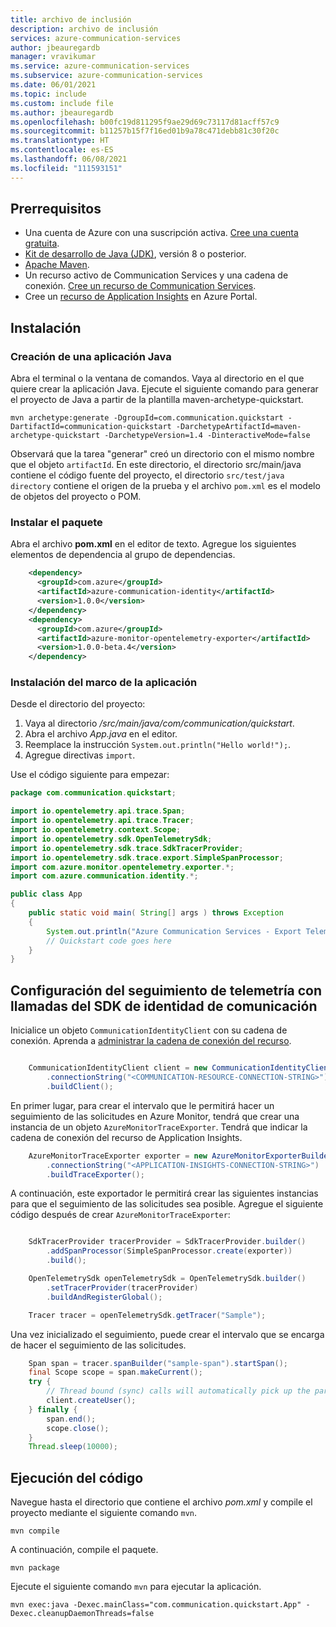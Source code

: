 ```yaml
---
title: archivo de inclusión
description: archivo de inclusión
services: azure-communication-services
author: jbeauregardb
manager: vravikumar
ms.service: azure-communication-services
ms.subservice: azure-communication-services
ms.date: 06/01/2021
ms.topic: include
ms.custom: include file
ms.author: jbeauregardb
ms.openlocfilehash: b00fc19d811295f9ae29d69c73117d81acff57c9
ms.sourcegitcommit: b11257b15f7f16ed01b9a78c471debb81c30f20c
ms.translationtype: HT
ms.contentlocale: es-ES
ms.lasthandoff: 06/08/2021
ms.locfileid: "111593151"
---
```

## <a name="prerequisites"></a>Prerrequisitos

- Una cuenta de Azure con una suscripción activa. [Cree una cuenta gratuita](https://azure.microsoft.com/free/?WT.mc_id=A261C142F).
- [Kit de desarrollo de Java (JDK)](/azure/developer/java/fundamentals/java-jdk-install), versión 8 o posterior.
- [Apache Maven](https://maven.apache.org/download.cgi).
- Un recurso activo de Communication Services y una cadena de conexión. [Cree un recurso de Communication Services](../create-communication-resource.md).
- Cree un [recurso de Application Insights](https://docs.microsoft.com/azure/azure-monitor/app/create-new-resource) en Azure Portal.

## <a name="setting-up"></a>Instalación

### <a name="create-a-new-java-application"></a>Creación de una aplicación Java

Abra el terminal o la ventana de comandos. Vaya al directorio en el que quiere crear la aplicación Java. Ejecute el siguiente comando para generar el proyecto de Java a partir de la plantilla maven-archetype-quickstart.

```console
mvn archetype:generate -DgroupId=com.communication.quickstart -DartifactId=communication-quickstart -DarchetypeArtifactId=maven-archetype-quickstart -DarchetypeVersion=1.4 -DinteractiveMode=false
```

Observará que la tarea "generar" creó un directorio con el mismo nombre que el objeto `artifactId`. En este directorio, el directorio src/main/java contiene el código fuente del proyecto, el directorio `src/test/java directory` contiene el origen de la prueba y el archivo `pom.xml` es el modelo de objetos del proyecto o POM.

### <a name="install-the-package"></a>Instalar el paquete

Abra el archivo **pom.xml** en el editor de texto. Agregue los siguientes elementos de dependencia al grupo de dependencias.

```xml
    <dependency>
      <groupId>com.azure</groupId>
      <artifactId>azure-communication-identity</artifactId>
      <version>1.0.0</version>
    </dependency>
    <dependency>
      <groupId>com.azure</groupId>
      <artifactId>azure-monitor-opentelemetry-exporter</artifactId>
      <version>1.0.0-beta.4</version>
    </dependency>
```

### <a name="set-up-the-app-framework"></a>Instalación del marco de la aplicación

Desde el directorio del proyecto:

1. Vaya al directorio */src/main/java/com/communication/quickstart*.
1. Abra el archivo *App.java* en el editor.
1. Reemplace la instrucción `System.out.println("Hello world!");`.
1. Agregue directivas `import`.

Use el código siguiente para empezar:

```java
package com.communication.quickstart;

import io.opentelemetry.api.trace.Span;
import io.opentelemetry.api.trace.Tracer;
import io.opentelemetry.context.Scope;
import io.opentelemetry.sdk.OpenTelemetrySdk;
import io.opentelemetry.sdk.trace.SdkTracerProvider;
import io.opentelemetry.sdk.trace.export.SimpleSpanProcessor;
import com.azure.monitor.opentelemetry.exporter.*;
import com.azure.communication.identity.*;

public class App
{
    public static void main( String[] args ) throws Exception
    {
        System.out.println("Azure Communication Services - Export Telemetry to Application Insights");
        // Quickstart code goes here
    }
}
```
## <a name="setting-up-the-telemetry-tracer-with-communication-identity-sdk-calls"></a>Configuración del seguimiento de telemetría con llamadas del SDK de identidad de comunicación

Inicialice un objeto `CommunicationIdentityClient` con su cadena de conexión. Aprenda a [administrar la cadena de conexión del recurso](../create-communication-resource.md#store-your-connection-string).

```java

    CommunicationIdentityClient client = new CommunicationIdentityClientBuilder()
        .connectionString("<COMMUNICATION-RESOURCE-CONNECTION-STRING>")
        .buildClient();
```

En primer lugar, para crear el intervalo que le permitirá hacer un seguimiento de las solicitudes en Azure Monitor, tendrá que crear una instancia de un objeto `AzureMonitorTraceExporter`. Tendrá que indicar la cadena de conexión del recurso de Application Insights.

```java
    AzureMonitorTraceExporter exporter = new AzureMonitorExporterBuilder()
        .connectionString("<APPLICATION-INSIGHTS-CONNECTION-STRING>")
        .buildTraceExporter();
```

A continuación, este exportador le permitirá crear las siguientes instancias para que el seguimiento de las solicitudes sea posible. Agregue el siguiente código después de crear `AzureMonitorTraceExporter`:

```java

    SdkTracerProvider tracerProvider = SdkTracerProvider.builder()
        .addSpanProcessor(SimpleSpanProcessor.create(exporter))
        .build();

    OpenTelemetrySdk openTelemetrySdk = OpenTelemetrySdk.builder()
        .setTracerProvider(tracerProvider)
        .buildAndRegisterGlobal();

    Tracer tracer = openTelemetrySdk.getTracer("Sample");
```
Una vez inicializado el seguimiento, puede crear el intervalo que se encarga de hacer el seguimiento de las solicitudes.

```java
    Span span = tracer.spanBuilder("sample-span").startSpan();
    final Scope scope = span.makeCurrent();
    try {
        // Thread bound (sync) calls will automatically pick up the parent span and you don't need to pass it explicitly.
        client.createUser();
    } finally {
        span.end();
        scope.close();
    }
    Thread.sleep(10000);
```

## <a name="run-the-code"></a>Ejecución del código

Navegue hasta el directorio que contiene el archivo *pom.xml* y compile el proyecto mediante el siguiente comando `mvn`.

```console
mvn compile
```

A continuación, compile el paquete.

```console
mvn package
```

Ejecute el siguiente comando `mvn` para ejecutar la aplicación.

```console
mvn exec:java -Dexec.mainClass="com.communication.quickstart.App" -Dexec.cleanupDaemonThreads=false
```